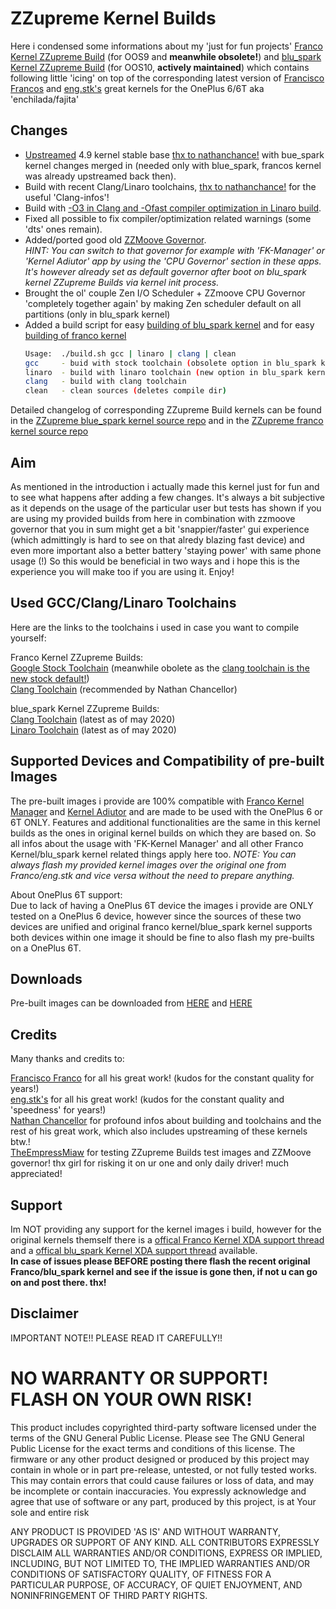 # ZZupreme Kernel Builds

Here i condensed some informations about my 'just for fun projects' [Franco Kernel ZZupreme Build](https://github.com/zanezam/enchilada)
(for OOS9 and **meanwhile obsolete!**) and [blu_spark Kernel ZZupreme Build](https://github.com/zanezam/op6) (for OOS10, **actively maintained**) which contains following
little 'icing' on top of the corresponding latest version of [Francisco Francos](https://github.com/franciscofranco) and [eng.stk's](https://github.com/engstk)
great kernels for the OnePlus 6/6T aka 'enchilada/fajita'

## Changes

* [Upstreamed](https://github.com/android-linux-stable/notes) 4.9 kernel stable base [thx to nathanchance!](https://github.com/android-linux-stable/op6) with bue_spark kernel changes merged in (needed only with blue_spark, francos kernel was already upstreamed back then).
* Build with recent Clang/Linaro toolchains, [thx to nathanchance!](https://github.com/nathanchance/android-kernel-clang) for the useful 'Clang-infos'!
* Build with [-O3 in Clang and -Ofast compiler optimization in Linaro build](https://gcc.gnu.org/onlinedocs/gcc/Optimize-Options.html).
* Fixed all possible to fix compiler/optimization related warnings (some 'dts' ones remain).
* Added/ported good old [ZZMoove Governor](https://github.com/zanezam/cpufreq-governor-zzmoove).   
  *HINT: You can switch to that governor for example with 'FK-Manager' or 'Kernel Adiutor' app by using the 'CPU Governor' section in these apps. It's however already set as default governor after boot on blu_spark kernel ZZupreme Builds via kernel init process.*
* Brought the ol' couple Zen I/O Scheduler + ZZmoove CPU Governor 'completely together again' by making Zen scheduler default on all partitions (only in blu_spark kernel)
* Added a build script for easy [building of blu_spark kernel](https://github.com/zanezam/op6/blob/zzupreme-clang/build.sh) and for easy [building of franco kernel](https://github.com/zanezam/enchilada/blob/zzupreme/build.sh)
  ```bash
  Usage:  ./build.sh gcc | linaro | clang | clean
  gcc     - buid with stock toolchain (obsolete option in blu_spark kernel)
  linaro  - build with linaro toolchain (new option in blu_spark kernel)
  clang   - build with clang toolchain
  clean   - clean sources (deletes compile dir)
  ```
Detailed changelog of corresponding ZZupreme Build kernels can be found in the [ZZupreme blue_spark kernel source repo](https://github.com/zanezam/op6/commits) and in the [ZZupreme franco kernel source repo](https://github.com/zanezam/enchilada/commits)

## Aim

As mentioned in the introduction i actually made this kernel just for fun and to see what happens after adding a few changes.
It's always a bit subjective as it depends on the usage of the particular user but tests has shown if you are using my provided builds 
from here in combination with zzmoove governor that you in sum might get a bit 'snappier/faster' gui experience (which admittingly 
is hard to see on that alredy blazing fast device) and even more important also a better battery 'staying power' with same phone usage (!)
So this would be beneficial in two ways and i hope this is the experience you will make too if you are using it. Enjoy!

## Used GCC/Clang/Linaro Toolchains

Here are the links to the toolchains i used in case you want to compile yourself:

Franco Kernel ZZupreme Builds:  
[Google Stock Toolchain](https://android.googlesource.com/platform/prebuilts/gcc/linux-x86/aarch64/aarch64-linux-android-4.9/+archive/55a930690d28f7b4f4f84d23ac94b3cffc034106.tar.gz) (meanwhile obolete as the [clang toolchain is the new stock default!](https://android.googlesource.com/platform/prebuilts/gcc/linux-x86/aarch64/aarch64-linux-android-4.9/+/fc97ce6abfe822403eb219dcbd1067a53c49e4f1))  
[Clang Toolchain](https://android.googlesource.com/platform/prebuilts/clang/host/linux-x86/+archive/android-9.0.0_r1/clang-4691093.tar.gz) (recommended by Nathan Chancellor)

blue_spark Kernel ZZupreme Builds:  
[Clang Toolchain](https://android.googlesource.com/platform/prebuilts/clang/host/linux-x86/+/refs/heads/master/clang-r383902/) (latest as of may 2020)  
[Linaro Toolchain](https://releases.linaro.org/components/toolchain/binaries/latest-7/aarch64-linux-gnu/gcc-linaro-7.5.0-2019.12-x86_64_aarch64-linux-gnu.tar.xz) (latest as of may 2020)

## Supported Devices and Compatibility of pre-built Images

The pre-built images i provide are 100% compatible with [Franco Kernel Manager](https://francokernel.app/) and [Kernel Adiutor](https://f-droid.org/en/packages/com.nhellfire.kerneladiutor/) and are made to be used with the OnePlus 6 or 6T ONLY.
Features and additional functionalities are the same in this kernel builds as the ones in original kernel builds on which they are based on. So all infos about the usage with 'FK-Kernel Manager' and all other Franco Kernel/blu_spark kernel related things apply here too.
*NOTE: You can always flash my provided kernel images over the original one from Franco/eng.stk and vice versa without the need to prepare anything.*

About OnePlus 6T support:  
Due to lack of having a OnePlus 6T device the images i provide are ONLY tested on a OnePlus 6 device, however since the sources of these two devices are unified and original
franco kernel/blue_spark kernel supports both devices within one image it should be fine to also flash my pre-builts on a OnePlus 6T.

## Downloads

Pre-built images can be downloaded from [HERE](http://www.mediafire.com/folder/791mkwlmfklow/ZZupreme-Builds) and [HERE](https://www.androidfilehost.com/?w=files&flid=298769)

## Credits

Many thanks and credits to:

[Francisco Franco](https://github.com/franciscofranco) for all his great work! (kudos for the constant quality for years!)  
[eng.stk's](https://github.com/engstk) for all his great work! (kudos for the constant quality and 'speedness' for years!)  
[Nathan Chancellor](https://github.com/nathanchance) for profound infos about building and toolchains and the rest of his great work, which also includes upstreaming of these kernels btw.!  
[TheEmpressMiaw](https://github.com/TheEmpressMiaw) for testing ZZupreme Builds test images and ZZMoove governor! thx girl for risking it on ur one and only daily driver! much appreciated!  

## Support

Im NOT providing any support for the kernel images i build, however for the original kernels themself there is a
[offical Franco Kernel XDA support thread](https://forum.xda-developers.com/oneplus-6/development/kernel-francokernel-r1-18th-june-t3806062) and a [offical blu_spark Kernel XDA support thread](https://forum.xda-developers.com/oneplus-6/oneplus-6--6t-cross-device-development/kernel-t3800965) available.  
**In case of issues please BEFORE posting there flash the recent original Franco/blu_spark kernel and see if the issue is gone then, if not u can go on and post there. thx!**

## Disclaimer

IMPORTANT NOTE!! PLEASE READ IT CAREFULLY!! 

# NO WARRANTY OR SUPPORT! FLASH ON YOUR OWN RISK! #

This product includes copyrighted third-party software licensed under the terms of the GNU General Public License. Please see The GNU General Public License for the exact terms and conditions of this license. The firmware or any other product designed or produced by this project may contain in whole or in part pre-release, untested, or not fully tested works. This may contain errors that could cause failures or loss of data, and may be incomplete or contain inaccuracies. You expressly acknowledge and agree that use of software or any part, produced by this project, is at Your sole and entire risk

ANY PRODUCT IS PROVIDED 'AS IS' AND WITHOUT WARRANTY, UPGRADES OR SUPPORT OF ANY KIND. ALL CONTRIBUTORS EXPRESSLY DISCLAIM ALL WARRANTIES AND/OR CONDITIONS, EXPRESS OR IMPLIED, INCLUDING, BUT NOT LIMITED TO, THE IMPLIED WARRANTIES AND/OR CONDITIONS OF SATISFACTORY QUALITY, OF FITNESS FOR A PARTICULAR PURPOSE, OF ACCURACY, OF QUIET ENJOYMENT, AND NONINFRINGEMENT OF THIRD PARTY RIGHTS.
